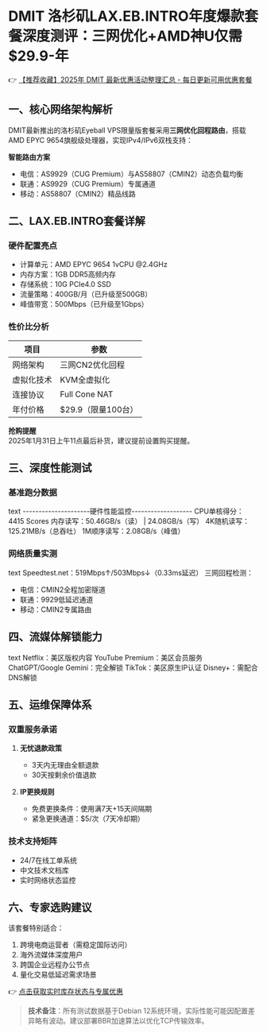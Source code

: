 # DMIT 洛杉矶LAX.EB.INTRO年度爆款套餐深度测评：三网优化+AMD神U仅需$29.9-年

👉 [【推荐收藏】2025年 DMIT 最新优惠活动整理汇总 - 每日更新可用优惠套餐](https://bit.ly/dmit_coupon)

## 一、核心网络架构解析
DMIT最新推出的洛杉矶Eyeball VPS限量版套餐采用**三网优化回程路由**，搭载AMD EPYC 9654旗舰级处理器，实现IPv4/IPv6双栈支持：

**智能路由方案**
- 电信：AS9929（CUG Premium）与AS58807（CMIN2）动态负载均衡
- 联通：AS9929（CUG Premium）专属通道
- 移动：AS58807（CMIN2）精品线路

## 二、LAX.EB.INTRO套餐详解
### 硬件配置亮点
- 计算单元：AMD EPYC 9654 1vCPU @2.4GHz
- 内存方案：1GB DDR5高频内存
- 存储系统：10G PCIe4.0 SSD
- 流量策略：400GB/月（已升级至500GB）
- 峰值带宽：500Mbps（已升级至1Gbps）

### 性价比分析
| 项目        | 参数               |
|-------------|--------------------|
| 网络架构    | 三网CN2优化回程    |
| 虚拟化技术  | KVM全虚拟化        |
| 连接协议    | Full Cone NAT      |
| 年付价格    | $29.9（限量100台） |

**抢购提醒**  
2025年1月31日上午11点最后补货，建议提前设置购买提醒。

## 三、深度性能测试
### 基准跑分数据
text
---------------------硬件性能监控-------------------
CPU单核得分：4415 Scores
内存读写：50.46GB/s（读） | 24.08GB/s（写）
4K随机读写：125.21MB/s（总吞吐）
1M顺序读写：2.08GB/s（峰值）

### 网络质量实测
text
Speedtest.net：519Mbps↑/503Mbps↓（0.33ms延迟）
三网回程检测：
- 电信：CMIN2全程加密隧道
- 联通：9929低延迟通道
- 移动：CMIN2专属路由

## 四、流媒体解锁能力
text
Netflix：美区版权内容
YouTube Premium：美区会员服务
ChatGPT/Google Gemini：完全解锁
TikTok：美区原生IP认证
Disney+：需配合DNS解锁

## 五、运维保障体系
### 双重服务承诺
1. **无忧退款政策**
   - 3天内无理由全额退款
   - 30天按剩余价值退款

2. **IP更换规则**
   - 免费更换条件：使用满7天+15天间隔期
   - 紧急更换通道：$5/次（7天冷却期）

### 技术支持矩阵
- 24/7在线工单系统
- 中文技术文档库
- 实时网络状态监控

## 六、专家选购建议
该套餐特别适合：
1. 跨境电商运营者（需稳定国际访问）
2. 海外流媒体深度用户
3. 跨国企业远程办公节点
4. 量化交易低延迟需求场景

👉 [点击获取实时库存状态与专属优惠](https://bit.ly/dmit_coupon)

> **技术备注**：所有测试数据基于Debian 12系统环境，实际性能可能因配置差异略有波动。建议部署BBR加速算法以优化TCP传输效率。
